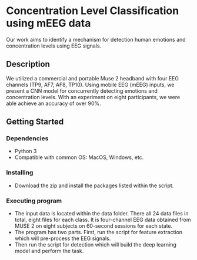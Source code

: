 # Concentration Level Classification using mEEG data

Our work aims to identify a mechanism for detection human emotions and concentration levels using EEG signals.

## Description

We utilized a commercial and portable Muse 2 headband with four EEG channels (TP9, AF7, AF8, TP10). Using mobile EEG (mEEG) inputs, we present a CNN model for concurrently detecting emotions and concentration levels. With an experiment on eight participants, we were able achieve an accuracy of over 90%.


## Getting Started

### Dependencies

* Python 3
* Compatible with common OS: MacOS, Windows, etc.

### Installing

* Download the zip and install the packages listed within the script.

### Executing program

* The input data is located within the data folder. There all 24 data files in total, eight files for each class. It is four-channel EEG data obtained from MUSE 2 on eight subjects on 60-second sessions for each state.  
* The program has two parts. First, run the script for feature extraction which will pre-process the EEG signals. 
* Then run the script for detection which will build the deep learning model and perform the task. 

